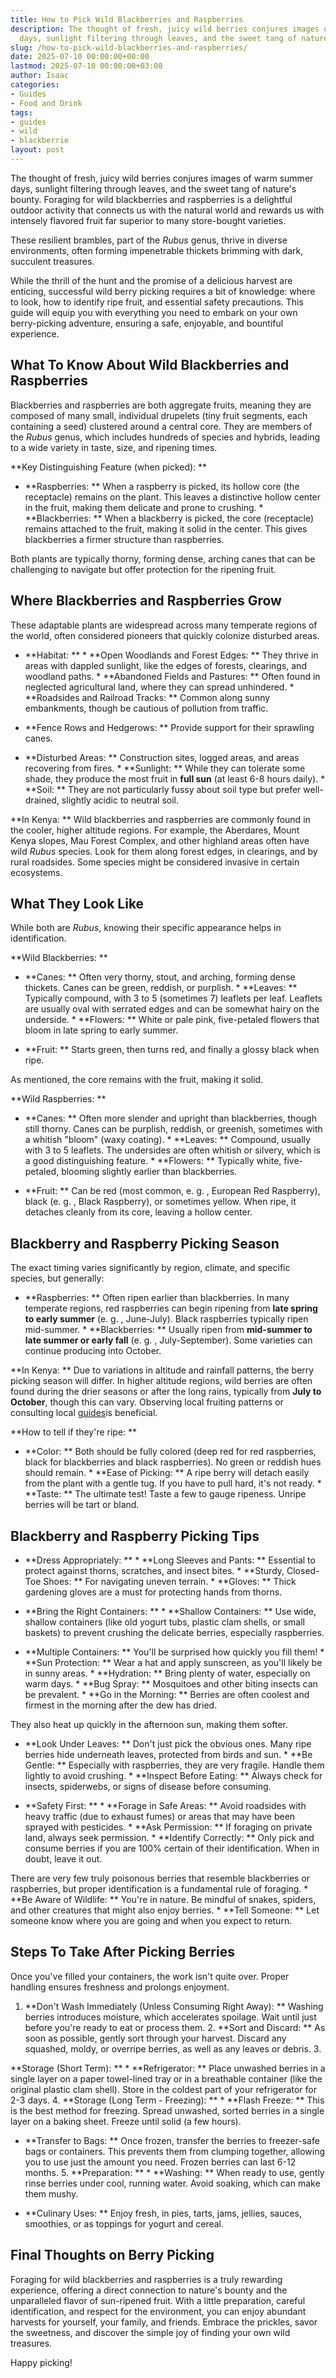 ```yaml
---
title: How to Pick Wild Blackberries and Raspberries
description: The thought of fresh, juicy wild berries conjures images of warm summer
  days, sunlight filtering through leaves, and the sweet tang of nature's bounty.
slug: /how-to-pick-wild-blackberries-and-raspberries/
date: 2025-07-10 00:00:00+00:00
lastmod: 2025-07-10 00:00:00+03:00
author: Isaac
categories:
- Guides
- Food and Drink
tags:
- guides
- wild
- blackberrie
layout: post
---
```

The thought of fresh, juicy wild berries conjures images of warm summer days, sunlight filtering through leaves, and the sweet tang of nature's bounty. Foraging for wild blackberries and raspberries is a delightful outdoor activity that connects us with the natural world and rewards us with intensely flavored fruit far superior to many store-bought varieties.

These resilient brambles, part of the *Rubus* genus, thrive in diverse environments, often forming impenetrable thickets brimming with dark, succulent treasures.

While the thrill of the hunt and the promise of a delicious harvest are enticing, successful wild berry picking requires a bit of knowledge: where to look, how to identify ripe fruit, and essential safety precautions. This guide will equip you with everything you need to embark on your own berry-picking adventure, ensuring a safe, enjoyable, and bountiful experience.

##  What To Know About Wild Blackberries and Raspberries

Blackberries and raspberries are both aggregate fruits, meaning they are composed of many small, individual drupelets (tiny fruit segments, each containing a seed) clustered around a central core. They are members of the *Rubus* genus, which includes hundreds of species and hybrids, leading to a wide variety in taste, size, and ripening times.

**Key Distinguishing Feature (when picked): **

* **Raspberries: ** When a raspberry is picked, its hollow core (the receptacle) remains on the plant. This leaves a distinctive hollow center in the fruit, making them delicate and prone to crushing. * **Blackberries: ** When a blackberry is picked, the core (receptacle) remains attached to the fruit, making it solid in the center. This gives blackberries a firmer structure than raspberries.

Both plants are typically thorny, forming dense, arching canes that can be challenging to navigate but offer protection for the ripening fruit.

##  Where Blackberries and Raspberries Grow

These adaptable plants are widespread across many temperate regions of the world, often considered pioneers that quickly colonize disturbed areas.

* **Habitat: ** * **Open Woodlands and Forest Edges: ** They thrive in areas with dappled sunlight, like the edges of forests, clearings, and woodland paths. * **Abandoned Fields and Pastures: ** Often found in neglected agricultural land, where they can spread unhindered. * **Roadsides and Railroad Tracks: ** Common along sunny embankments, though be cautious of pollution from traffic.

* **Fence Rows and Hedgerows: ** Provide support for their sprawling canes.

* **Disturbed Areas: ** Construction sites, logged areas, and areas recovering from fires. * **Sunlight: ** While they can tolerate some shade, they produce the most fruit in **full sun** (at least 6-8 hours daily). * **Soil: ** They are not particularly fussy about soil type but prefer well-drained, slightly acidic to neutral soil.

**In Kenya: ** Wild blackberries and raspberries are commonly found in the cooler, higher altitude regions. For example, the Aberdares, Mount Kenya slopes, Mau Forest Complex, and other highland areas often have wild *Rubus* species. Look for them along forest edges, in clearings, and by rural roadsides. Some species might be considered invasive in certain ecosystems.

##  What They Look Like

While both are *Rubus*, knowing their specific appearance helps in identification.

**Wild Blackberries: **

* **Canes: ** Often very thorny, stout, and arching, forming dense thickets. Canes can be green, reddish, or purplish. * **Leaves: ** Typically compound, with 3 to 5 (sometimes 7) leaflets per leaf. Leaflets are usually oval with serrated edges and can be somewhat hairy on the underside. * **Flowers: ** White or pale pink, five-petaled flowers that bloom in late spring to early summer.

* **Fruit: ** Starts green, then turns red, and finally a glossy black when ripe.

As mentioned, the core remains with the fruit, making it solid.

**Wild Raspberries: **

* **Canes: ** Often more slender and upright than blackberries, though still thorny. Canes can be purplish, reddish, or greenish, sometimes with a whitish "bloom" (waxy coating). * **Leaves: ** Compound, usually with 3 to 5 leaflets. The undersides are often whitish or silvery, which is a good distinguishing feature. * **Flowers: ** Typically white, five-petaled, blooming slightly earlier than blackberries.

* **Fruit: ** Can be red (most common, e. g. , European Red Raspberry), black (e. g. , Black Raspberry), or sometimes yellow. When ripe, it detaches cleanly from its core, leaving a hollow center.

##  Blackberry and Raspberry Picking Season

The exact timing varies significantly by region, climate, and specific species, but generally:

* **Raspberries: ** Often ripen earlier than blackberries. In many temperate regions, red raspberries can begin ripening from **late spring to early summer** (e. g. , June-July). Black raspberries typically ripen mid-summer. * **Blackberries: ** Usually ripen from **mid-summer to late summer or early fall** (e. g. , July-September). Some varieties can continue producing into October.

**In Kenya: ** Due to variations in altitude and rainfall patterns, the berry picking season will differ. In higher altitude regions, wild berries are often found during the drier seasons or after the long rains, typically from **July to October**, though this can vary. Observing local fruiting patterns or consulting local [guides](https://pestpolicy.com/10-trees-to-grow-in-containers/)is beneficial.

**How to tell if they're ripe: **

* **Color: ** Both should be fully colored (deep red for red raspberries, black for blackberries and black raspberries). No green or reddish hues should remain. * **Ease of Picking: ** A ripe berry will detach easily from the plant with a gentle tug. If you have to pull hard, it's not ready. * **Taste: ** The ultimate test! Taste a few to gauge ripeness. Unripe berries will be tart or bland.

##  Blackberry and Raspberry Picking Tips

* **Dress Appropriately: ** * **Long Sleeves and Pants: ** Essential to protect against thorns, scratches, and insect bites. * **Sturdy, Closed-Toe Shoes: ** For navigating uneven terrain. * **Gloves: ** Thick gardening gloves are a must for protecting hands from thorns.

* **Bring the Right Containers: ** * **Shallow Containers: ** Use wide, shallow containers (like old yogurt tubs, plastic clam shells, or small baskets) to prevent crushing the delicate berries, especially raspberries.

* **Multiple Containers: ** You'll be surprised how quickly you fill them! * **Sun Protection: ** Wear a hat and apply sunscreen, as you'll likely be in sunny areas. * **Hydration: ** Bring plenty of water, especially on warm days. * **Bug Spray: ** Mosquitoes and other biting insects can be prevalent. * **Go in the Morning: ** Berries are often coolest and firmest in the morning after the dew has dried.

They also heat up quickly in the afternoon sun, making them softer.

* **Look Under Leaves: ** Don't just pick the obvious ones. Many ripe berries hide underneath leaves, protected from birds and sun. * **Be Gentle: ** Especially with raspberries, they are very fragile. Handle them lightly to avoid crushing. * **Inspect Before Eating: ** Always check for insects, spiderwebs, or signs of disease before consuming.

* **Safety First: ** * **Forage in Safe Areas: ** Avoid roadsides with heavy traffic (due to exhaust fumes) or areas that may have been sprayed with pesticides. * **Ask Permission: ** If foraging on private land, always seek permission. * **Identify Correctly: ** Only pick and consume berries if you are 100% certain of their identification. When in doubt, leave it out.

There are very few truly poisonous berries that resemble blackberries or raspberries, but proper identification is a fundamental rule of foraging. * **Be Aware of Wildlife: ** You're in nature. Be mindful of snakes, spiders, and other creatures that might also enjoy berries. * **Tell Someone: ** Let someone know where you are going and when you expect to return.

##  Steps To Take After Picking Berries

Once you've filled your containers, the work isn't quite over. Proper handling ensures freshness and prolongs enjoyment.

1. **Don't Wash Immediately (Unless Consuming Right Away): ** Washing berries introduces moisture, which accelerates spoilage. Wait until just before you're ready to eat or process them. 2. **Sort and Discard: ** As soon as possible, gently sort through your harvest. Discard any squashed, moldy, or overripe berries, as well as any leaves or debris. 3.

**Storage (Short Term): ** * **Refrigerator: ** Place unwashed berries in a single layer on a paper towel-lined tray or in a breathable container (like the original plastic clam shell). Store in the coldest part of your refrigerator for 2-3 days. 4. **Storage (Long Term - Freezing): ** * **Flash Freeze: ** This is the best method for freezing. Spread unwashed, sorted berries in a single layer on a baking sheet. Freeze until solid (a few hours).

* **Transfer to Bags: ** Once frozen, transfer the berries to freezer-safe bags or containers. This prevents them from clumping together, allowing you to use just the amount you need. Frozen berries can last 6-12 months. 5. **Preparation: ** * **Washing: ** When ready to use, gently rinse berries under cool, running water. Avoid soaking, which can make them mushy.

* **Culinary Uses: ** Enjoy fresh, in pies, tarts, jams, jellies, sauces, smoothies, or as toppings for yogurt and cereal.

##  Final Thoughts on Berry Picking

Foraging for wild blackberries and raspberries is a truly rewarding experience, offering a direct connection to nature's bounty and the unparalleled flavor of sun-ripened fruit. With a little preparation, careful identification, and respect for the environment, you can enjoy abundant harvests for yourself, your family, and friends. Embrace the prickles, savor the sweetness, and discover the simple joy of finding your own wild treasures.

Happy picking!
